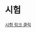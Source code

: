 # 시험

[시험 링크 클릭](https://sebaek.github.io/test20210810/)
<!--

<div> <input type="checkbox"><a href="https://forms.gle/FAJrASAR93xvbk769">시험01</a> </div>  
<div> <input type="checkbox"><a href="https://forms.gle/YPW6Stmi8fQeRomW9">시험02</a> </div>  
<div> <input type="checkbox"><a href="https://forms.gle/9FLcAfqexD8vGqRs9">시험03</a> </div>  
<div> <input type="checkbox"><a href="https://forms.gle/Yd7ux7a1gYoXxXr1A">시험04</a> </div>  

<div> <input type="checkbox"><a href="https://forms.gle/w5KMmf4hn46vVGW67">시험05</a> </div>  
<div> <input type="checkbox"><a href="https://forms.gle/cvJbHb43jNDP6LdJ8">시험06</a> </div>  
<div> <input type="checkbox"><a href="https://forms.gle/wGkZuJE61ekDKgLT7">시험07</a> </div>  
<div> <input type="checkbox"><a href="https://forms.gle/cEKKwsAoL1epA56T7">시험08</a> </div>  

<div> <input type="checkbox"><a href="https://forms.gle/U86BAKKJMBTuZQZZ9">시험09</a> </div>  
<div> <input type="checkbox"><a href="https://forms.gle/i1JaGap2Z9EiAzWb6">시험10</a> </div>  
<div> <input type="checkbox"><a href="https://forms.gle/g8f6dQB6GHUNzk6r5">시험11</a> </div>  
<div> <input type="checkbox"><a href="https://forms.gle/Vh8ie5iZENVCDw1KA">시험12</a> </div>  

<div> <input type="checkbox"><a href="https://forms.gle/ruA4F1ehRisvxBZk7">시험13</a> </div>  
<div> <input type="checkbox"><a href="https://forms.gle/qo8478H8VToy7uUd8">시험14</a> </div>  
<div> <input type="checkbox"><a href="https://forms.gle/NQF5cdetfHJfwBhG7">시험15</a> </div>  
<div> <input type="checkbox"><a href="https://forms.gle/83A6pY8zKBhFeh43A">시험16</a> </div>  

<div> <input type="checkbox"><a href="https://forms.gle/UHwvES81JmxnxeaQ7">시험17</a> </div>  
<div> <input type="checkbox"><a href="https://forms.gle/WQ1cUyX2BKBw9Uxz5">시험18</a> </div>  



 -->